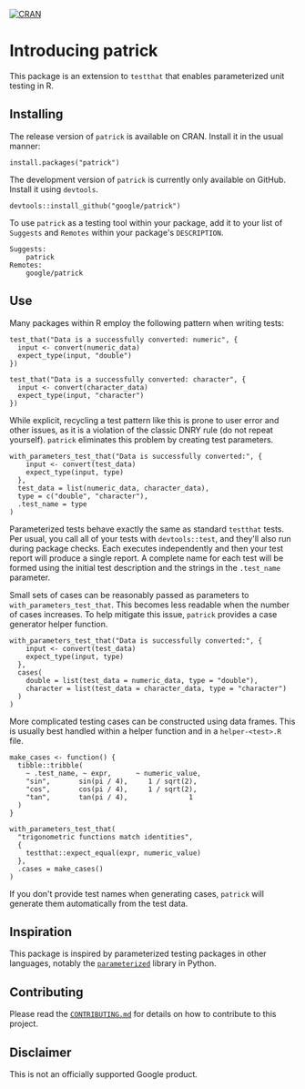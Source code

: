 [![CRAN](https://www.r-pkg.org/badges/version/patrick)](https://cran.r-project.org/package=patrick)

# Introducing patrick

This package is an extension to `testthat` that enables parameterized unit
testing in R.

## Installing

The release version of `patrick` is available on CRAN. Install it in the usual
manner:

```
install.packages("patrick")
```

The development version of `patrick` is currently only available on GitHub.
Install it using `devtools`.

```
devtools::install_github("google/patrick")
```

To use `patrick` as a testing tool within your package, add it to your list of
`Suggests` and `Remotes` within your package's `DESCRIPTION`.

```
Suggests:
    patrick
Remotes:
    google/patrick
```

## Use

Many packages within R employ the following pattern when writing tests:

```
test_that("Data is a successfully converted: numeric", {
  input <- convert(numeric_data)
  expect_type(input, "double")
})

test_that("Data is a successfully converted: character", {
  input <- convert(character_data)
  expect_type(input, "character")
})
```

While explicit, recycling a test pattern like this is prone to user error and
other issues, as it is a violation of the classic DNRY rule (do not repeat
yourself). `patrick` eliminates this problem by creating test parameters.

```
with_parameters_test_that("Data is successfully converted:", {
    input <- convert(test_data)
    expect_type(input, type)
  },
  test_data = list(numeric_data, character_data),
  type = c("double", "character"),
  .test_name = type
)
```

Parameterized tests behave exactly the same as standard `testthat` tests. Per
usual, you call all of your tests with `devtools::test`, and they'll also run
during package checks. Each executes independently and then your test report
will produce a single report. A complete name for each test will be formed using
the initial test description and the strings in the `.test_name` parameter.

Small sets of cases can be reasonably passed as parameters to
`with_parameters_test_that`. This becomes less readable when the number of cases
increases. To help mitigate this issue, `patrick` provides a case generator
helper function.

```
with_parameters_test_that("Data is successfully converted:", {
    input <- convert(test_data)
    expect_type(input, type)
  },
  cases(
    double = list(test_data = numeric_data, type = "double"),
    character = list(test_data = character_data, type = "character")
  )
)
```

More complicated testing cases can be constructed using data frames. This is
usually best handled within a helper function and in a `helper-<test>.R` file.

```
make_cases <- function() {
  tibble::tribble(
    ~ .test_name, ~ expr,      ~ numeric_value,
    "sin",       sin(pi / 4),     1 / sqrt(2),
    "cos",       cos(pi / 4),     1 / sqrt(2),
    "tan",       tan(pi / 4),               1
  )
}

with_parameters_test_that(
  "trigonometric functions match identities",
  {
    testthat::expect_equal(expr, numeric_value)
  },
  .cases = make_cases()
)
```

If you don't provide test names when generating cases, `patrick` will generate
them automatically from the test data.

## Inspiration

This package is inspired by parameterized testing packages in other languages,
notably the [`parameterized`](https://github.com/wolever/parameterized) library
in Python.

## Contributing

Please read the
[`CONTRIBUTING.md`](https://github.com/google/patrick/blob/master/CONTRIBUTING.md)
for details on how to contribute to this project.

## Disclaimer

This is not an officially supported Google product.
